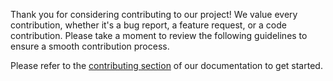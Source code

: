 Thank you for considering contributing to our project! We value every contribution, whether it's a bug report, a feature request, or a code contribution. Please take a moment to review the following guidelines to ensure a smooth contribution process.

Please refer to the [contributing section](https://github.com/functime-org/functime/blob/main/docs/CONTRIBUTING.md) of our documentation to get started.


